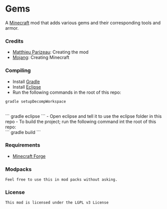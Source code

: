 # Gems

A [Minecraft](http://www.minecraft.net/) mod that adds various gems and their corresponding tools and armor.

### Credits
 - [Matthieu Parizeau](https://github.com/mattparizeau): Creating the mod
 - [Mojang](http://www.mojang.com/): Creating Minecraft
 
### Compiling
 - Install [Gradle](http://www.gradle.org/)
 - Install [Eclipse](http://www.eclipse.org/)
 - Run the following commands in the root of this repo:<br/>
 ```
 gradle setupDecompWorkspace
 ```
 <br/>
 ```
 gradle eclipse
 ```
 - Open eclipse and tell it to use the eclipse folder in this repo
 - To build the project; run the following command int the root of this repo:<br/>
 ```
 gradle build
 ```
 
### Requirements
 - [Minecraft Forge](http://files.minecraftforge.net/)

### Modpacks
```
Feel free to use this in mod packs without asking.
```

### License
```
This mod is licensed under the LGPL v3 License
```